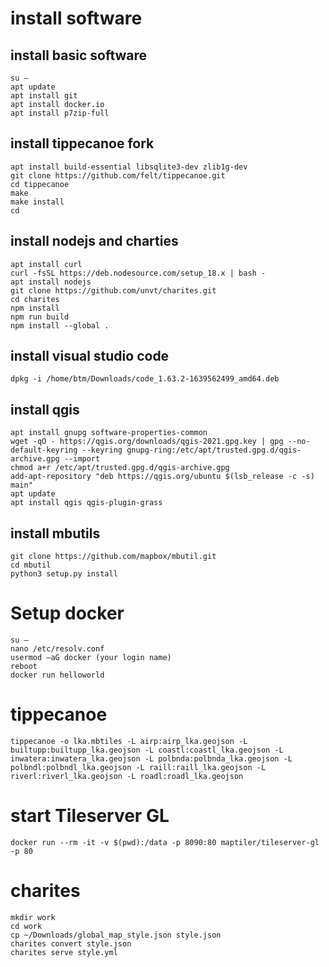 # install software
## install basic software
```shell
su –
apt update
apt install git
apt install docker.io
apt install p7zip-full
```
## install tippecanoe fork
```shell
apt install build-essential libsqlite3-dev zlib1g-dev
git clone https://github.com/felt/tippecanoe.git
cd tippecanoe
make
make install
cd
```
## install nodejs and charties
```shell
apt install curl
curl -fsSL https://deb.nodesource.com/setup_18.x | bash -
apt install nodejs
git clone https://github.com/unvt/charites.git
cd charites
npm install
npm run build
npm install --global .
```
## install visual studio code
```shell
dpkg -i /home/btm/Downloads/code_1.63.2-1639562499_amd64.deb
```
## install qgis
```shell
apt install gnupg software-properties-common
wget -qO - https://qgis.org/downloads/qgis-2021.gpg.key | gpg --no-default-keyring --keyring gnupg-ring:/etc/apt/trusted.gpg.d/qgis-archive.gpg --import
chmod a+r /etc/apt/trusted.gpg.d/qgis-archive.gpg
add-apt-repository "deb https://qgis.org/ubuntu $(lsb_release -c -s) main"
apt update
apt install qgis qgis-plugin-grass
```
## install mbutils
```shell
git clone https://github.com/mapbox/mbutil.git
cd mbutil
python3 setup.py install
```
# Setup docker
```shell
su –
nano /etc/resolv.conf
usermod –aG docker (your login name)
reboot
docker run helloworld
```
# tippecanoe
```shell
tippecanoe -o lka.mbtiles -L airp:airp_lka.geojson -L builtupp:builtupp_lka.geojson -L coastl:coastl_lka.geojson -L inwatera:inwatera_lka.geojson -L polbnda:polbnda_lka.geojson -L polbndl:polbndl_lka.geojson -L raill:raill_lka.geojson -L riverl:riverl_lka.geojson -L roadl:roadl_lka.geojson
```
# start Tileserver GL
```shell
docker run --rm -it -v $(pwd):/data -p 8090:80 maptiler/tileserver-gl -p 80
```
# charites
```shell
mkdir work
cd work
cp ~/Downloads/global_map_style.json style.json
charites convert style.json
charites serve style.yml
```
